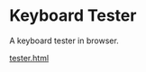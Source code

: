 # Keyboard Tester

A keyboard tester in browser.

[tester.html](https://tarocch1.github.io/keyboard-tester/tester.html)
